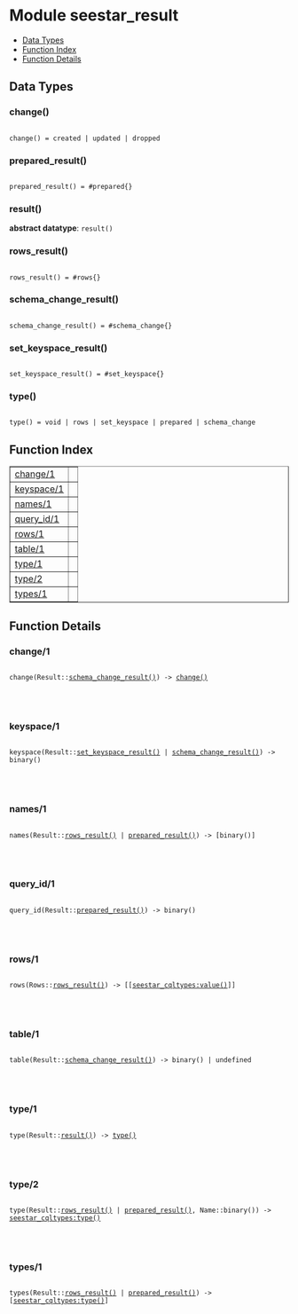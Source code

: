 

# Module seestar_result #
* [Data Types](#types)
* [Function Index](#index)
* [Function Details](#functions)



<a name="types"></a>

## Data Types ##




### <a name="type-change">change()</a> ###



<pre><code>
change() = created | updated | dropped
</code></pre>





### <a name="type-prepared_result">prepared_result()</a> ###



<pre><code>
prepared_result() = #prepared{}
</code></pre>





### <a name="type-result">result()</a> ###


__abstract datatype__: `result()`




### <a name="type-rows_result">rows_result()</a> ###



<pre><code>
rows_result() = #rows{}
</code></pre>





### <a name="type-schema_change_result">schema_change_result()</a> ###



<pre><code>
schema_change_result() = #schema_change{}
</code></pre>





### <a name="type-set_keyspace_result">set_keyspace_result()</a> ###



<pre><code>
set_keyspace_result() = #set_keyspace{}
</code></pre>





### <a name="type-type">type()</a> ###



<pre><code>
type() = void | rows | set_keyspace | prepared | schema_change
</code></pre>


<a name="index"></a>

## Function Index ##


<table width="100%" border="1" cellspacing="0" cellpadding="2" summary="function index"><tr><td valign="top"><a href="#change-1">change/1</a></td><td></td></tr><tr><td valign="top"><a href="#keyspace-1">keyspace/1</a></td><td></td></tr><tr><td valign="top"><a href="#names-1">names/1</a></td><td></td></tr><tr><td valign="top"><a href="#query_id-1">query_id/1</a></td><td></td></tr><tr><td valign="top"><a href="#rows-1">rows/1</a></td><td></td></tr><tr><td valign="top"><a href="#table-1">table/1</a></td><td></td></tr><tr><td valign="top"><a href="#type-1">type/1</a></td><td></td></tr><tr><td valign="top"><a href="#type-2">type/2</a></td><td></td></tr><tr><td valign="top"><a href="#types-1">types/1</a></td><td></td></tr></table>


<a name="functions"></a>

## Function Details ##

<a name="change-1"></a>

### change/1 ###


<pre><code>
change(Result::<a href="#type-schema_change_result">schema_change_result()</a>) -&gt; <a href="#type-change">change()</a>
</code></pre>

<br></br>



<a name="keyspace-1"></a>

### keyspace/1 ###


<pre><code>
keyspace(Result::<a href="#type-set_keyspace_result">set_keyspace_result()</a> | <a href="#type-schema_change_result">schema_change_result()</a>) -&gt; binary()
</code></pre>

<br></br>



<a name="names-1"></a>

### names/1 ###


<pre><code>
names(Result::<a href="#type-rows_result">rows_result()</a> | <a href="#type-prepared_result">prepared_result()</a>) -&gt; [binary()]
</code></pre>

<br></br>



<a name="query_id-1"></a>

### query_id/1 ###


<pre><code>
query_id(Result::<a href="#type-prepared_result">prepared_result()</a>) -&gt; binary()
</code></pre>

<br></br>



<a name="rows-1"></a>

### rows/1 ###


<pre><code>
rows(Rows::<a href="#type-rows_result">rows_result()</a>) -&gt; [[<a href="seestar_cqltypes.md#type-value">seestar_cqltypes:value()</a>]]
</code></pre>

<br></br>



<a name="table-1"></a>

### table/1 ###


<pre><code>
table(Result::<a href="#type-schema_change_result">schema_change_result()</a>) -&gt; binary() | undefined
</code></pre>

<br></br>



<a name="type-1"></a>

### type/1 ###


<pre><code>
type(Result::<a href="#type-result">result()</a>) -&gt; <a href="#type-type">type()</a>
</code></pre>

<br></br>



<a name="type-2"></a>

### type/2 ###


<pre><code>
type(Result::<a href="#type-rows_result">rows_result()</a> | <a href="#type-prepared_result">prepared_result()</a>, Name::binary()) -&gt; <a href="seestar_cqltypes.md#type-type">seestar_cqltypes:type()</a>
</code></pre>

<br></br>



<a name="types-1"></a>

### types/1 ###


<pre><code>
types(Result::<a href="#type-rows_result">rows_result()</a> | <a href="#type-prepared_result">prepared_result()</a>) -&gt; [<a href="seestar_cqltypes.md#type-type">seestar_cqltypes:type()</a>]
</code></pre>

<br></br>



